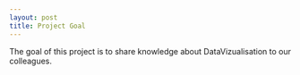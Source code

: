 ```yaml
---
layout: post
title: Project Goal
---
```


The goal of this project is to share knowledge about DataVizualisation to our colleagues. 
